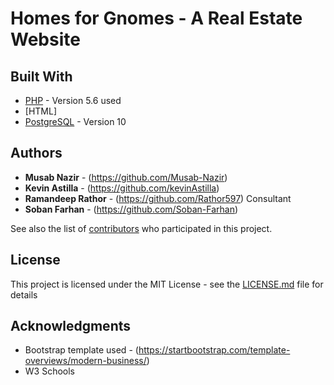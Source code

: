 # Homes for Gnomes - A Real Estate Website

## Built With

* [PHP](http://www.php.net/) - Version 5.6 used
* [HTML]
* [PostgreSQL](https://www.postgresql.org/) - Version 10

## Authors

* **Musab Nazir** - (https://github.com/Musab-Nazir)
* **Kevin Astilla** - (https://github.com/kevinAstilla)
* **Ramandeep Rathor** - (https://github.com/Rathor597)
Consultant
* **Soban Farhan** - (https://github.com/Soban-Farhan)

See also the list of [contributors](https://github.com/your/project/contributors) who participated in this project.

## License

This project is licensed under the MIT License - see the [LICENSE.md](LICENSE.md) file for details

## Acknowledgments

* Bootstrap template used - (https://startbootstrap.com/template-overviews/modern-business/)
* W3 Schools
